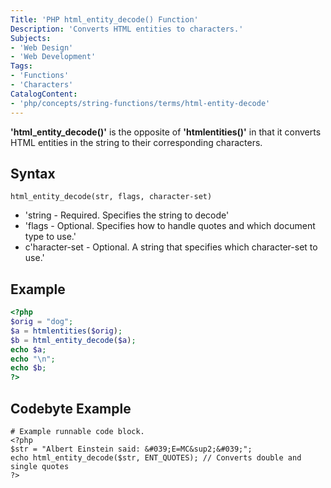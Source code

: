 ```yaml
---
Title: 'PHP html_entity_decode() Function'
Description: 'Converts HTML entities to characters.'
Subjects: 
- 'Web Design'
- 'Web Development'
Tags:
- 'Functions'
- 'Characters'
CatalogContent:
- 'php/concepts/string-functions/terms/html-entity-decode'
---
```



**'html_entity_decode()'** is the opposite of **'htmlentities()'** in that it converts HTML entities in the string to their corresponding characters.

## Syntax
```pseudo
html_entity_decode(str, flags, character-set)
```
- 'string - Required. Specifies the string to decode'
- 'flags - Optional. Specifies how to handle quotes and which document type to use.'
- c'haracter-set - Optional. A string that specifies which character-set to use.'

## Example
```php
<?php
$orig = "dog";
$a = htmlentities($orig);
$b = html_entity_decode($a);
echo $a;
echo "\n";
echo $b;
?>
```

## Codebyte Example

```codebyte/php
# Example runnable code block.
<?php
$str = "Albert Einstein said: &#039;E=MC&sup2;&#039;";
echo html_entity_decode($str, ENT_QUOTES); // Converts double and single quotes
?>
```